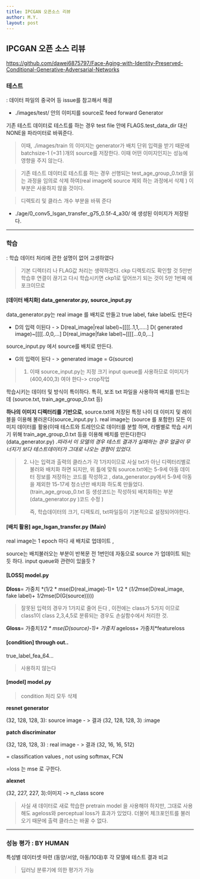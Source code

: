 ```yaml
---
title: IPCGAN 오픈소스 리뷰
author: M.Y.
layout: post
---
```




## IPCGAN 오픈 소스 리뷰

https://github.com/dawei6875797/Face-Aging-with-Identity-Preserved-Conditional-Generative-Adversarial-Networks



### 테스트 

: 데이터 파일의 중국어 등 issue를 참고해서 해결

- ./images/test/ 안의 이미지를 source로 feed forward Generator 

기존 테스트 데이터로 테스트를 하는 경우 test file 안에 FLAGS.test_data_dir 대신 NONE을 파라미터로 바꿔준다.

> 이때, ./images/train 의 이미지는 generator가 배치 단위 입력을 받기 때문에 batchsize-1 (=31 )개의 source를  저장한다. 이때 어떤 이미지인지는 성능에 영향을 주지 않는다.

> 기존 테스트 데이터로 테스트를 하는 경우 선행되는 test_age_group_0.txt을 읽는 과정을 임의로 삭제 하여(real image에 source 제외 하는 과정에서 삭제 ) 이 부분은 사용하지 않을 것이다.

> 디렉토리 및 클라스 개수 부분을 바꿔 준다

- ./age/0_conv5_lsgan_transfer_g75_0.5f-4_a30/ 에 생성된 이미지가 저장된다.

------



### 학습 

: 학습 데이터 처리에 관한 설명이 없어 고생하였다

> 기본 디렉터리 나 FLAG값 처리는 생략하겠다. ckp 디렉토리도 확인할 것 5만번 학습후 연결이 끊기고 다시 학습시키면 ckp1로 덮어쓰기 되는 것이 5만 1번째 에포크이므로 



#### [데이터 배치화] data_generator.py, source_input.py

data_generator.py는 real image 를 배치로  만들고 true label, fake label도 만든다 

- D의 입력 이된다 - > D(real_image|real label)~[[[[..1,1,.....]  D( generated image)~[[[[..0,0,...]  D(real_image|fake label)~[[[[...0,0,...] 

source_input.py 에서 source를 배치로 만든다.     

- G의 입력이 된다 - > generated image = G(source) 

> 1. 이때 source_input.py는 지정 크기 input queue를 사용하므로 이미지가 (400,400,3) 여야 한다-> crop작업



학습시키는 데이터 및 방식이 특이하다.  특히, 보조 txt 파일을 사용하여 배치를 만드는데 (source.txt, train_age_group_0.txt 등)   

**하나의 이미지 디렉터리를 기반으로**, source.txt에 저장된 특정 나이 대 이미지 및 레이블을 이용해 불러온다(source_input.py ). real image는 (source 를 포함한) 모든 이미지 데이터를 활용(이때 테스트와 트레인으로 데이터를 분할 하며, 라벨별로 학습 시키기 위해 train_age_group_0.txt 등을 이용해 배치를 만든다)한다(data_generator.py) .*따라서 이 모델의 경우 테스트 결과가 실패하는 경우 얼굴이 무너지기 보다 테스트데이터가 그대로 나오는 경향이 있었다.*

> 2. 나는 입력과 출력의 클라스가 각 1가지이므로 사실 txt가 아닌 디렉터리별로 불러와 배치화 하면 되지만, 위 틀에 맞춰 source.txt에는  5-9세 아동 데이터 정보를 저장하는 코드를 작성하고 , data_generator.py에서 5-9세 아동을 제외한 15-17세 청소년만 배치화 하도록 만들었다. (train_age_group_0.txt 등 생성코드는 작성하되 배치화하는 부분(data_generator.py )코드 수정 ) 
>
>    즉, 학습데이터의 크기, 디렉토리, txt파일등이 기본적으로 설정되어야한다.

 

#### [배치 활용] age_lsgan_transfer.py (Main)

real image는 1 epoch 마다 새 배치로 업데이트 , 

source는 배치불러오는 부분이 반복문 전 1번인데 자동으로 source 가 업데이트 되는 듯 하다. input queue와 관련이 있을듯 ?



#### [LOSS] model.py

**Dloss**= 가중치 *(1/2 * mse(D(real_image)-1)+ 1/2 * (*1/2*mse(D(real_image, fake label)+ *1/2*mse(D(G(source))))) 

> 잘못된 입력의 경우가 1가지로 줄어 든다 , 이전에는 class가 5가지 이므로 class1이 class 2,3,4,5로 분류되는 경우도 손실함수에서 처리한 것.



**Gloss**= 가중치*1/2 * mse(D(source)-1)+ 가중치* ageloss+ 가중치*featureloss



#### [condition]  through out..

true_label_fea_64... 

> 사용하지 않는다



#### [model]  model.py

> condition 처리 모두 삭제 

**resnet generator**

(32, 128, 128, 3): source image  - > 결과 (32, 128, 128, 3) :image



**patch discriminator** 

(32, 128, 128, 3) : real image  - >  결과 (32, 16, 16, 512) 

 = classification values , not using softmax, FCN

=loss 는 mse 로 구한다.



**alexnet** 

(32, 227, 227, 3):이미지 -> n_class score

> 사실 새 데이터로 새로 학습한 pretrain model 을 사용해야 하지만, 그대로 사용해도 ageloss와 perceptual loss가 효과가 있었다. 더불어 체크포인트를 불러오기 때문에  출력 클라스는 바꿀 수 없다.



------



### 성능 평가  :  BY  HUMAN

특성별 데이터셋 마련 (동양/서양, 아동/10대)후 각 모델에 테스트 결과 비교 

> 딥러닝 분류기에 의한 평가가 가능



